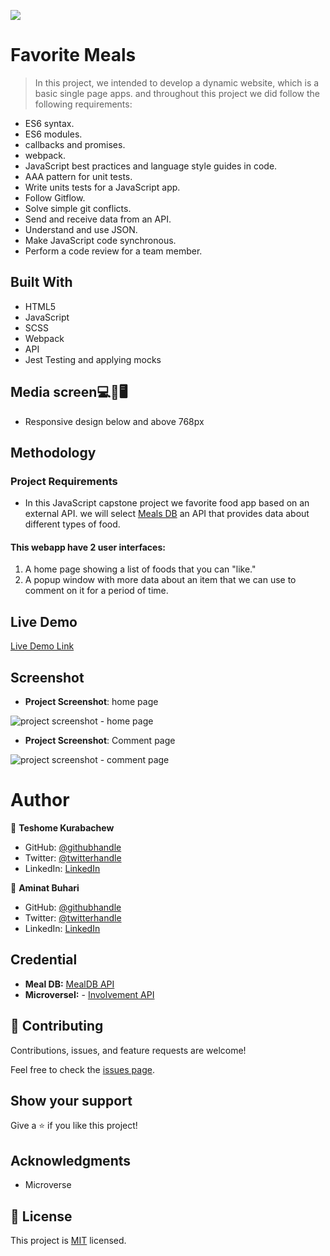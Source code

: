 ![](https://img.shields.io/badge/Microverse-blueviolet)

# Favorite Meals

> In this project, we intended to develop a dynamic website, which is a basic single page apps. and throughout this project we did follow the following requirements:

- ES6 syntax.
- ES6 modules.
- callbacks and promises.
- webpack.
- JavaScript best practices and language style guides in code.
- AAA pattern for unit tests.
- Write units tests for a JavaScript app.
- Follow Gitflow.
- Solve simple git conflicts.
- Send and receive data from an API.
- Understand and use JSON.
- Make JavaScript code synchronous.
- Perform a code review for a team member.

## Built With

- HTML5
- JavaScript
- SCSS
- Webpack
- API
- Jest Testing and applying mocks

## Media screen💻📱🖥️

- Responsive design below and above 768px

## Methodology

### Project Requirements

- In this JavaScript capstone project we favorite food app based on an external API. we will select [Meals DB](https://www.themealdb.com/api.php) an API that provides data about different types of food.

#### This webapp have 2 user interfaces:

1. A home page showing a list of foods that you can "like."
2. A popup window with more data about an item that we can use to comment on it for a period of time.

## Live Demo

[Live Demo Link](https://github.com/AminaBuhari.github.io/Kanban-Board/)

## Screenshot

- **Project Screenshot**: home page

![project screenshot - home page]()

- **Project Screenshot**: Comment page

![project screenshot - comment page]()

# Author

👤 **Teshome Kurabachew**

- GitHub: [@githubhandle](https://github.com/TesheMaximillan)
- Twitter: [@twitterhandle](https://twitter.com/TesheKura)
- LinkedIn: [LinkedIn](https://www.linkedin.com/in/teshome-kurabachew-aa8067180/)

👤 **Aminat Buhari**

- GitHub: [@githubhandle](https://github.com/AminaBuhari)
- Twitter: [@twitterhandle]()
- LinkedIn: [LinkedIn]()

## Credential

- **Meal DB:** [MealDB API](https://www.themealdb.com/api.php)
- **MicroverseI:** - [Involvement API](https://www.notion.so/Involvement-API-869e60b5ad104603aa6db59e08150270)

## 🤝 Contributing

Contributions, issues, and feature requests are welcome!

Feel free to check the [issues page](https://github.com/AminaBuhari.github.io/Kanban-Board/issues).

## Show your support

Give a ⭐️ if you like this project!

## Acknowledgments

- Microverse 

## 📝 License

This project is [MIT](./MIT.md) licensed.